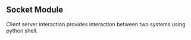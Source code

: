## Socket Module
Client server interaction provides interaction between two systems using python shell.
